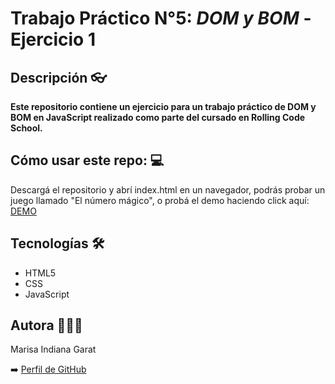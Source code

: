 # Trabajo Práctico N°5: *DOM y BOM* - Ejercicio 1


## Descripción 👓


**Este repositorio contiene un ejercicio para un trabajo práctico de DOM y BOM en JavaScript realizado como parte del cursado en Rolling Code School.**  

## Cómo usar este repo: 💻 


Descargá el repositorio y abrí index.html en un navegador, podrás probar un juego llamado "El número mágico", o probá el demo haciendo click aquí: [DEMO](https://numeromagicotp5.netlify.app)

## Tecnologías 🛠️

- HTML5
- CSS
- JavaScript

## Autora 🙋🏽‍♀️

Marisa Indiana Garat

➡️ [Perfil de GitHub](https://github.com/Maoi11) 
